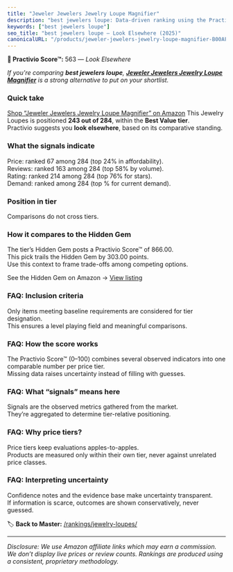 ```yaml
---
title: "Jeweler Jewelers Jewelry Loupe Magnifier"
description: "best jewelers loupe: Data-driven ranking using the Practivio Score™. Positioned by quality, value, demand, findability, momentum."
keywords: ["best jewelers loupe"]
seo_title: "best jewelers loupe — Look Elsewhere (2025)"
canonicalURL: "/products/jeweler-jewelers-jewelry-loupe-magnifier-B00AF1ZZN6/"
---
```


**🚫 Practivio Score™:** 563 — _Look Elsewhere_


*If you're comparing **best jewelers loupe**, **[Jeweler Jewelers Jewelry Loupe Magnifier](https://www.amazon.com/dp/B00AF1ZZN6?tag=practivio-20)** is a strong alternative to put on your shortlist.*
### Quick take
[Shop “Jeweler Jewelers Jewelry Loupe Magnifier” on Amazon](https://www.amazon.com/dp/B00AF1ZZN6?tag=practivio-20)
This Jewelry Loupes is positioned **243 out of 284**, within the **Best Value tier**.  
Practivio suggests you **look elsewhere**, based on its comparative standing.

### What the signals indicate
Price: ranked 67 among 284 (top 24% in affordability).  
Reviews: ranked 163 among 284 (top 58% by volume).  
Rating: ranked 214 among 284 (top 76% for stars).  
Demand: ranked  among 284 (top % for current demand).

### Position in tier
Comparisons do not cross tiers.

### How it compares to the Hidden Gem
The tier’s Hidden Gem posts a Practivio Score™ of 866.00.  
This pick trails the Hidden Gem by 303.00 points.  
Use this context to frame trade-offs among competing options.  

See the Hidden Gem on Amazon → [View listing](https://www.amazon.com/dp/B000CAHCQS?tag=practivio-20)

### FAQ: Inclusion criteria
Only items meeting baseline requirements are considered for tier designation.  
This ensures a level playing field and meaningful comparisons.

### FAQ: How the score works
The Practivio Score™ (0–100) combines several observed indicators into one comparable number per price tier.  
Missing data raises uncertainty instead of filling with guesses.

### FAQ: What “signals” means here
Signals are the observed metrics gathered from the market.  
They’re aggregated to determine tier-relative positioning.

### FAQ: Why price tiers?
Price tiers keep evaluations apples-to-apples.  
Products are measured only within their own tier, never against unrelated price classes.

### FAQ: Interpreting uncertainty
Confidence notes and the evidence base make uncertainty transparent.  
If information is scarce, outcomes are shown conservatively, never guessed.


🏷️ **Back to Master:** [/rankings/jewelry-loupes/](/rankings/jewelry-loupes/)

---
_Disclosure: We use Amazon affiliate links which may earn a commission. We don’t display live prices or review counts. Rankings are produced using a consistent, proprietary methodology._

